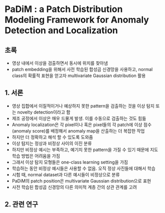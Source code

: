 # PaDiM : a Patch Distribution Modeling Framework for Anomaly Detection and Localization

## 초록

- 영상 내에서 이상을 검출하면서 동시에 위치를 찾아냄
- patch embedding을 위해서 사전 학습된 합성곱 신경망을 사용하고, normal class의 확률적 표현을 얻고자 multivariate Gaussian distribution 활용

## 1. 서론
- 영상 집합에서 이질적이거나 예상하지 못한 pattern을 검출하는 것을 이상 탐지 또는 novelty detection이라고 함
- 제조 공정에서 이상은 매우 드물게 발생. 이를 수동으로 검출하는 것도 힘듦
- Anomaly localization은 각 pixel이나 혹은 pixel들의 각 patch에 이상 점수(anomaly score)를 배정해서 anomaly map을 산출하는 더 복잡한 작업
- 하지만 더 정확하고 해석 할 수 있도록 도와줌
- 이상 탐지는 정상과 비정상 사이의 이진 분류
- 하지만 비정상 예시는 부족하고, 예기치 못한 pattern을 가질 수 있기 때문에 지도 학습 방법은 어려움을 가짐
- 그래서 이상 탐지 모형들은 one-class learning setting을 가짐
- 학습하는 동안  비정상 예시들은 사용할 수 없음. 오직 정상 사진들에 대해서 학습
- 시험 때, normal dataset과 다른 예시들이 비정상으로 분류
- PaDiM의 patch position은 multivariate Gaussian distribution으로 표현
- 사전 학습된 합성곱 신경망의 다른 의미적 계층 간의 상관 관계를 고려

## 2. 관련 연구 
